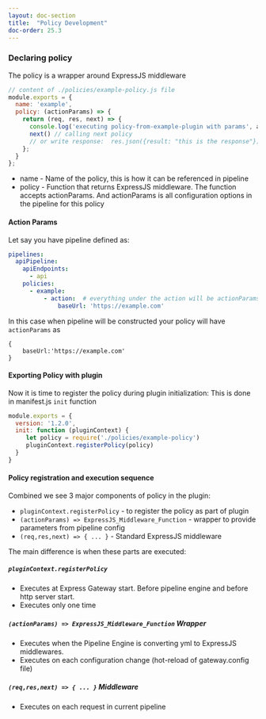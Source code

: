 ```yaml
---
layout: doc-section
title:  "Policy Development"
doc-order: 25.3
---
```


### Declaring policy

The policy is a wrapper around ExpressJS middleware

```js
// content of ./policies/example-policy.js file
module.exports = {
  name: 'example',
  policy: (actionParams) => {
    return (req, res, next) => {
      console.log('executing policy-from-example-plugin with params', actionParams);
      next() // calling next policy
      // or write response:  res.json({result: "this is the response"})
    };
  }
};
```

- name - Name of the policy, this is how it can be referenced in pipeline
- policy - Function that returns ExpressJS middleware. The function accepts actionParams. And actionParams is all configuration options in the pipeline for this policy

#### Action Params
Let say you have pipeline defined as:
```yml
pipelines:
  apiPipeline:
    apiEndpoints:
      - api
    policies:
      - example:
          - action:  # everything under the action will be actionParams
              baseUrl: 'https://example.com'
```
In this case when pipeline will be constructed your policy will have `actionParams` as
```
{
    baseUrl:'https://example.com'
}
```
#### Exporting Policy with plugin
Now it is time to register the policy during plugin initialization:
This is done in manifest.js `init` function
```js
module.exports = {
  version: '1.2.0',
  init: function (pluginContext) {
     let policy = require('./policies/example-policy')
     pluginContext.registerPolicy(policy)
  }
}
```
#### Policy registration and execution sequence

Combined we see 3 major components of policy in the plugin:
- `pluginContext.registerPolicy` - to register the policy as part of plugin
- `(actionParams) => ExpressJS_Middleware_Function` - wrapper to provide parameters from pipeline config
- `(req,res,next) => { ... }` - Standard ExpressJS middleware

The main difference is when these parts are executed:

##### `pluginContext.registerPolicy`
- Executes at Express Gateway start. Before pipeline engine and before http server start.
- Executes only one time

##### `(actionParams) => ExpressJS_Middleware_Function` Wrapper
- Executes when the Pipeline Engine is converting yml to ExpressJS middlewares.
- Executes on each configuration change (hot-reload of gateway.config file)

##### `(req,res,next) => { ... }` Middleware
- Executes on each request in current pipeline



